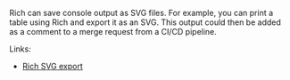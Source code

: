 
Rich can save console output as SVG files. For example, you can print a table using Rich and export it as an SVG.
This output could then be added as a comment to a merge request from a CI/CD pipeline.

Links:

- [Rich SVG export](https://rich.readthedocs.io/en/stable/console.html#exporting-svgs)
